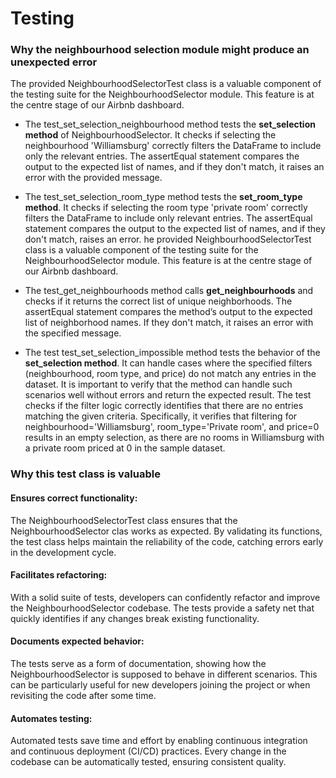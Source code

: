 # Testing

### Why the neighbourhood selection module might produce an unexpected error
The provided NeighbourhoodSelectorTest class is a valuable component of the testing suite for the NeighbourhoodSelector module. This feature is at the centre stage of our Airbnb dashboard.
- The test_set_selection_neighbourhood method tests the **set_selection method** of NeighbourhoodSelector. It checks if selecting the neighbourhood 'Williamsburg' correctly filters the DataFrame to include only the relevant entries. The assertEqual statement compares the output to the expected list of names, and if they don't match, it raises an error with the provided message.


- The test_set_selection_room_type method tests the **set_room_type method**. It checks if selecting the room type 'private room' correctly filters the DataFrame to include only relevant entries. The assertEqual statement compares the output to the expected list of names, and if they don't match, raises an error.
he provided NeighbourhoodSelectorTest class is a valuable component of the testing suite for the NeighbourhoodSelector module. This feature is at the centre stage of our Airbnb dashboard.


- The test_get_neighbourhoods method calls **get_neighbourhoods** and checks if it returns the correct list of unique neighborhoods. The assertEqual statement compares the method’s output to the expected list of neighborhood names. If they don't match, it raises an error with the specified message.


- The test test_set_selection_impossible method tests the behavior of the **set_selection method**. It can handle cases where the specified filters (neighbourhood, room type, and price) do not match any entries in the dataset. It is important to verify that the method can handle such scenarios well without errors and return the expected result.
The test checks if the filter logic correctly identifies that there are no entries matching the given criteria. Specifically, it verifies that filtering for neighbourhood='Williamsburg', room_type='Private room', and price=0 results in an empty selection, as there are no rooms in Williamsburg with a private room priced at 0 in the sample dataset.

### Why this test class is valuable
#### Ensures correct functionality:
The NeighbourhoodSelectorTest class ensures that the NeighbourhoodSelector clas works as expected. By validating its functions, the test class helps maintain the reliability of the code, catching errors early in the development cycle.

#### Facilitates refactoring:
With a solid suite of tests, developers can confidently refactor and improve the NeighbourhoodSelector codebase. The tests provide a safety net that quickly identifies if any changes break existing functionality.

#### Documents expected behavior:
The tests serve as a form of documentation, showing how the NeighbourhoodSelector is supposed to behave in different scenarios. This can be particularly useful for new developers joining the project or when revisiting the code after some time.

#### Automates testing:
Automated tests save time and effort by enabling continuous integration and continuous deployment (CI/CD) practices. Every change in the codebase can be automatically tested, ensuring consistent quality.
